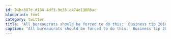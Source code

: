 ```yaml
---
id: 94bc887c-d188-4df3-9e35-c474e1308bac
blueprint: text
category: twitter
title: 'All bureaucrats should be forced to do this:  Business tip 2010: Put a name on it http://bit.ly/59hjzr  (via @luxe)'
caption: 'All bureaucrats should be forced to do this:  Business tip 2010: Put a name on it http://bit.ly/59hjzr  (via <span class="username username_linked">@<a href="https://twitter.com/luxe" title="L X C">luxe</a></span>)'
---
```

